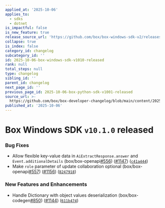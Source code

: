 ```yaml
---
applied_at: '2025-10-06'
applies_to:
  - sdks
  - dotnet
is_impactful: false
is_new_feature: true
release_source_url: 'https://github.com/box/box-windows-sdk-v2/releases/tag/v10.1.0'
collapse: true
is_index: false
category_id: changelog
subcategory_id: ''
id: 2025-10-06-box-windows-sdk-v1010-released
rank: null
total_steps: null
type: changelog
sibling_id: ''
parent_id: changelog
next_page_id: ''
previous_page_id: 2025-10-06-box-python-sdk-v1001-released
source_url: >-
  https://github.com/box/box-developer-changelog/blob/main/content/2025/10-06-box-windows-sdk-v1010-released.md
published_at: '2025-10-06'
---
```

# Box Windows SDK `v10.1.0` released

### Bug Fixes

* Allow flexible key-value data in `AiExtractResponse.answer` and `Event.additionalDetails` (box/box-openapi[#556][1]) ([#1147][2]) ([`c41a444`][3])
* Make `role` parameter of update collaboration optional (box/box-openapi[#557][4]) ([#1156][5]) ([`8247918`][6])

### New Features and Enhancements

* Handle Dictionary with object values deserialization (box/box-codegen[#850][7]) ([#1144][8]) ([`611b474`][9])

[1]: https://github.com/box/box-windows-sdk-v2/issues/556

[2]: https://github.com/box/box-windows-sdk-v2/issues/1147

[3]: https://github.com/box/box-windows-sdk-v2/commit/c41a4449a27be4484f986c3260950ae863c1285c

[4]: https://github.com/box/box-windows-sdk-v2/issues/557

[5]: https://github.com/box/box-windows-sdk-v2/issues/1156

[6]: https://github.com/box/box-windows-sdk-v2/commit/824791817bd4c65770f2ef65bb7b0eb3b48b892b

[7]: https://github.com/box/box-windows-sdk-v2/issues/850

[8]: https://github.com/box/box-windows-sdk-v2/issues/1144

[9]: https://github.com/box/box-windows-sdk-v2/commit/611b47424ff8773b9aabfb772a65f0ebca754e9e